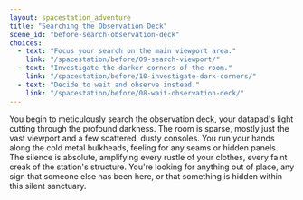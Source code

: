 ```yaml
---
layout: spacestation_adventure
title: "Searching the Observation Deck"
scene_id: "before-search-observation-deck"
choices:
  - text: "Focus your search on the main viewport area."
    link: "/spacestation/before/09-search-viewport/"
  - text: "Investigate the darker corners of the room."
    link: "/spacestation/before/10-investigate-dark-corners/"
  - text: "Decide to wait and observe instead."
    link: "/spacestation/before/08-wait-observation-deck/"
---
```


You begin to meticulously search the observation deck, your datapad's light cutting through the profound darkness. The room is sparse, mostly just the vast viewport and a few scattered, dusty consoles. You run your hands along the cold metal bulkheads, feeling for any seams or hidden panels. The silence is absolute, amplifying every rustle of your clothes, every faint creak of the station's structure. You're looking for anything out of place, any sign that someone else has been here, or that something is hidden within this silent sanctuary.
